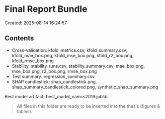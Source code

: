 # Final Report Bundle

Created: 2025-08-14 16:24:57

## Contents
- Cross-validation: kfold_metrics.csv, kfold_summary.csv, kfold_mae_box.png, kfold_mse_box.png, kfold_r2_box.png, kfold_rmse_box.png
- Stability: stability_runs.csv, stability_summary.csv, mae_box.png, mse_box.png, r2_box.png, rmse_box.png
- Test summary: regression_summary.csv
- SHAP candlestick: shap_candlestick.png, shap_summary_candlestick_colored.png, synthetic_shap_summary.png

Best model artifact: best_model_namcs2019.joblib

> All files in this folder are ready to be inserted into the thesis (figures & tables).
